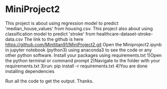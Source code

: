# MiniProject2

This project is about using regression model to predict 'median_house_values' from housing.csv.
This project also about using classification model to predict 'stroke' from healthcare-dataset-stroke-data.csv
The link to the github is here https://github.com/Minititan91/MiniProject2.git
Open the Miniproject2.ipynb in jupyter notebook (python3) using anaconda3 to see the code or any other python software.
Install your packages using requirements.txt
1)Open the python terminal or command prompt 2)Navigate to the folder with your requirements.txt 3)run: pip install -r requirements.txt 4)You are done installing dependencies

Run all the code to get the output. Thanks.
